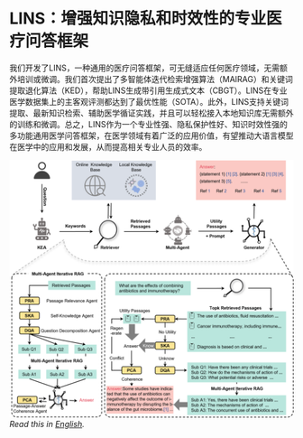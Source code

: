
# LINS：增强知识隐私和时效性的专业医疗问答框架

我们开发了LINS，一种通用的医疗问答框架，可无缝适应任何医疗领域，无需额外培训或微调。我们首次提出了多智能体迭代检索增强算法（MAIRAG）和关键词提取退化算法（KED），帮助LINS生成带引用生成式文本（CBGT）。LINS在专业医学数据集上的主客观评测都达到了最优性能（SOTA）。此外，LINS支持关键词提取、最新知识检索、辅助医学循证实践，并且可以轻松接入本地知识库无需额外的训练和微调。总之，LINS作为一个专业性强、隐私保护性好、知识时效性强的多功能通用医学问答框架，在医学领域有着广泛的应用价值，有望推动大语言模型在医学中的应用和发展，从而提高相关专业人员的效率。

![paper](./assets/LINS.png)
_Read this in [English](README.md)._
